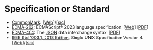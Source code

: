 # Specification or Standard

  - [CommonMark](https://commonmark.org). \[[Web](https://spec.commonmark.org/current/)\]/\[[src](https://github.com/commonmark/commonmark-spec/)\]
  - [ECMA-262](https://www.ecma-international.org/publications-and-standards/standards/ecma-262/): ECMAScript&reg; 2023 language specification. \[[Web](https://262.ecma-international.org/14.0/)\] \[[PDF](https://www.ecma-international.org/wp-content/uploads/ECMA-262_14th_edition_june_2023.pdf)\]
  - [ECMA-404](https://www.ecma-international.org/publications-and-standards/standards/ecma-404/): The [JSON](https://www.json.org/json-en.html) data interchange syntax. \[[PDF](https://www.ecma-international.org/wp-content/uploads/ECMA-404_2nd_edition_december_2017.pdf)\]
  - [IEEE Std 1003.1, 2018 Edition](https://unix.org/version4/), Single UNIX Specification Version 4. \[[Web](https://pubs.opengroup.org/onlinepubs/9699919799/toc.htm)\]/\[[src](https://pubs.opengroup.org/onlinepubs/9699919799/download/)\]

<!--
  vim:  ft=markdown ic et norl wrap sw=4 sts=4:
  -->
